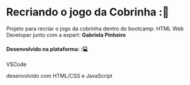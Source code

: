 # Recriando o jogo da Cobrinha ::snake:

Projeto para recriar o jogo da cobrinha dentro do bootcamp: HTML Web Developer junto com a expert: **Gabriela Pinheiro**

#### **Desenvolvido na plataforma:** ::computer:

VSCode

desenvolvido com HTML/CSS  e JavaScript 


